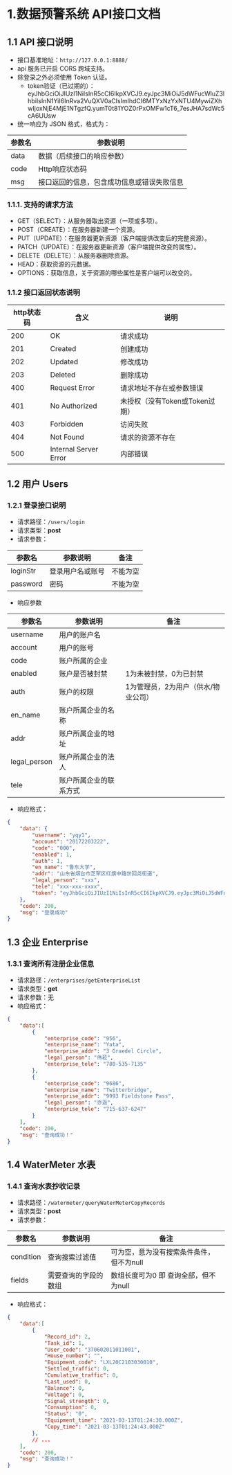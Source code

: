 # 1.数据预警系统 API接口文档

## 1.1 API 接口说明

+ 接口基准地址：`http://127.0.0.1:8888/`
+ api 服务已开启 CORS 跨域支持。
+ 除登录之外必须使用 Token 认证。
  + token验证（已过期的）：eyJhbGciOiJIUzI1NiIsInR5cCI6IkpXVCJ9.eyJpc3MiOiJ5dWFucWluZ3lhbiIsInN1YiI6InRva2VuQXV0aCIsImlhdCI6MTYxNzYxNTU4MywiZXhwIjoxNjE4MjE1NTgzfQ.yumT0t81YOZ0rPxOMFw1cT6_7esJHA7sdWc5cA6UUsw
+ 统一响应为 JSON 格式，格式为：

| 参数名 | 参数说明                                   |
| ------ | ------------------------------------------ |
| data   | 数据（后续接口的响应参数）                 |
| code   | Http响应状态码                             |
| msg    | 接口返回的信息，包含成功信息或错误失败信息 |

### 1.1.1. 支持的请求方法

- GET（SELECT）：从服务器取出资源（一项或多项）。
- POST（CREATE）：在服务器新建一个资源。
- PUT（UPDATE）：在服务器更新资源（客户端提供改变后的完整资源）。
- PATCH（UPDATE）：在服务器更新资源（客户端提供改变的属性）。
- DELETE（DELETE）：从服务器删除资源。
- HEAD：获取资源的元数据。
- OPTIONS：获取信息，关于资源的哪些属性是客户端可以改变的。

### 1.1.2 接口返回状态说明

| http状态码 | 含义                  | 说明                           |
| ---------- | --------------------- | ------------------------------ |
| 200        | OK                    | 请求成功                       |
| 201        | Created               | 创建成功                       |
| 202        | Updated               | 修改成功                       |
| 203        | Deleted               | 删除成功                       |
| 400        | Request Error         | 请求地址不存在或参数错误       |
| 401        | No Authorized         | 未授权（没有Token或Token过期） |
| 403        | Forbidden             | 访问失败                       |
| 404        | Not Found             | 请求的资源不存在               |
| 500        | Internal Server Error | 内部错误                       |

## 1.2 用户 Users

### 1.2.1 登录接口说明

+ 请求路径：`/users/login`
+ 请求类型：**post**
+ 请求参数：

| 参数名   | 参数说明         | 备注     |
| -------- | ---------------- | -------- |
| loginStr | 登录用户名或账号 | 不能为空 |
| password | 密码             | 不能为空 |

+ 响应参数

| 参数名       | 参数说明               | 备注                                |
| ------------ | ---------------------- | ----------------------------------- |
| username     | 用户的账户名           |                                     |
| account      | 用户的账号             |                                     |
| code         | 账户所属的企业         |                                     |
| enabled      | 账户是否被封禁         | 1为未被封禁，0为已封禁              |
| auth         | 账户的权限             | 1为管理员，2为用户（供水/物业公司） |
| en_name      | 账户所属企业的名称     |                                     |
| addr         | 账户所属企业的地址     |                                     |
| legal_person | 账户所属企业的法人     |                                     |
| tele         | 账户所属企业的联系方式 |                                     |

+ 响应格式：

```json
{
    "data": {
        "username": "yqy1",
        "account": "20172203222",
        "code": "000",
        "enabled": 1,
        "auth": 1,
        "en_name": "鲁东大学",
        "addr": "山东省烟台市芝罘区红旗中路世回尧街道",
        "legal_person": "xxx",
        "tele": "xxx-xxx-xxxx",
        "token": "eyJhbGciOiJIUzI1NiIsInR5cCI6IkpXVCJ9.eyJpc3MiOiJ5dWFucWluZ3lhbiIsInN1YiI6InRva2VuQXV0aCIsImlhdCI6MTYxNzgwMjYzNSwiZXhwIjoxNjE3ODA0NDM1fQ.u85zzzrTgxpdqu8erjFJIybnX6AQe4yQhn1YskMwc60"
    },
    "code": 200,
    "msg": "登录成功"
}
```

## 1.3 企业 Enterprise

### 1.3.1 查询所有注册企业信息

+ 请求路径：`/enterprises/getEnterpriseList`
+ 请求类型：**get**
+ 请求参数：无
+ 响应格式：

```json
{
    "data":[
        {
            "enterprise_code": "956",
            "enterprise_name": "Yata",
            "enterprise_addr": "3 Graedel Circle",
            "legal_person": "伟菘",
            "enterprise_tele": "780-535-7135"
        },
        {
            "enterprise_code": "9686",
            "enterprise_name": "Twitterbridge",
            "enterprise_addr": "9993 Fieldstone Pass",
            "legal_person": "亦涵",
            "enterprise_tele": "715-637-6247"
        }
    ],
    "code": 200,
    "msg": "查询成功！"
}
```

## 1.4 WaterMeter 水表

### 1.4.1 查询水表抄收记录

+ 请求路径：`/watermeter/queryWaterMeterCopyRecords`
+ 请求类型：**post**
+ 请求参数：

| 参数名    | 参数说明             | 备注                                     |
| --------- | -------------------- | ---------------------------------------- |
| condition | 查询搜索过滤值       | 可为空，意为没有搜索条件条件，但不为null |
| fields    | 需要查询的字段的数组 | 数组长度可为0 即 查询全部，但不为null    |

+ 响应格式：

```json
{
    "data":[
        {
            "Record_id": 2,
            "Task_id": 1,
            "User_code": "370602011011001",
            "House_number": "",
            "Equipment_code": "LXL20C2103030010",
            "Settled_traffic": 0,
            "Cumulative_traffic": 0,
            "Last_used": 0,
            "Balance": 0,
            "Voltage": 0,
            "Signal_strength": 0,
            "Consumption": 0,
            "Status": "0",
            "Equipment_time": "2021-03-13T01:24:30.000Z",
            "Copy_time": "2021-03-13T01:24:43.000Z"
        },
        // ...
    ],
    "code": 200,
    "msg": "查询成功！"
}
```

